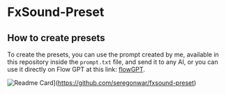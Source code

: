 # FxSound-Preset
## How to create presets
To create the presets, you can use the prompt created by me, available in this repository inside the `prompt.txt` file, and send it to any AI, or you can use it directly on Flow GPT at this link: [flowGPT](https://flowgpt.com/p/fxsound-preset-creator).

![Readme Card](https://github-readme-stats.vercel.app/api/pin/?username=seregonwar&repo=fxsound-preset&theme=red)](https://github.com/seregonwar/fxsound-preset)
